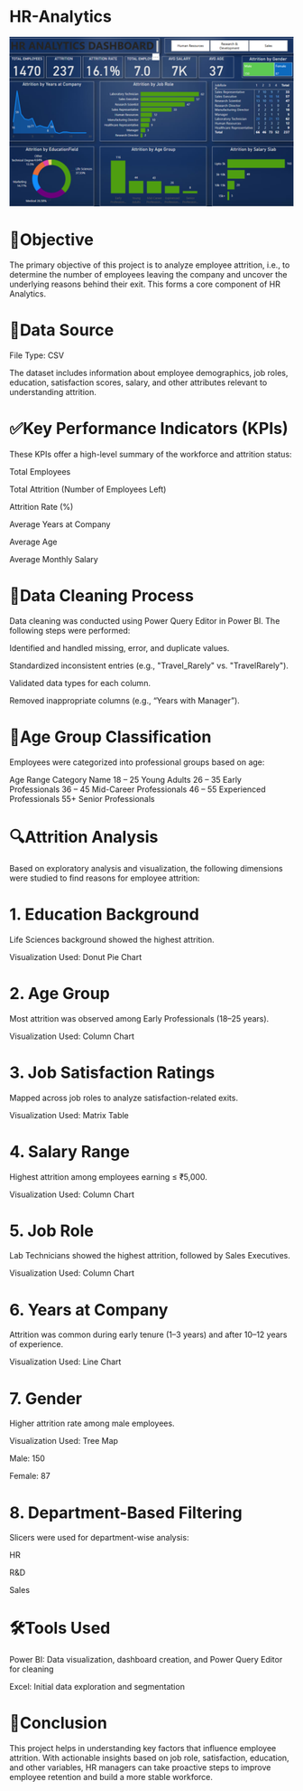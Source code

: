 # HR-Analytics


![image alt](https://github.com/KARTHIKDAKOJI/HR-Analytics/blob/7f2defc368fce7eff090d88bc50a7a177e4c0058/Screenshot%202025-05-31%20141548.png)



# 🧩Objective
The primary objective of this project is to analyze employee attrition, i.e., to determine the number of employees leaving the company and uncover the underlying reasons behind their exit. This forms a core component of HR Analytics.

# 📁Data Source
File Type: CSV

The dataset includes information about employee demographics, job roles, education, satisfaction scores, salary, and other attributes relevant to understanding attrition.

# ✅Key Performance Indicators (KPIs)
These KPIs offer a high-level summary of the workforce and attrition status:

Total Employees

Total Attrition (Number of Employees Left)

Attrition Rate (%)

Average Years at Company

Average Age

Average Monthly Salary

# 🧹Data Cleaning Process
Data cleaning was conducted using Power Query Editor in Power BI. The following steps were performed:

Identified and handled missing, error, and duplicate values.

Standardized inconsistent entries (e.g., "Travel_Rarely" vs. "TravelRarely").

Validated data types for each column.

Removed inappropriate columns (e.g., “Years with Manager”).

# 👥Age Group Classification
Employees were categorized into professional groups based on age:

Age Range	Category Name
18 – 25	Young Adults
26 – 35	Early Professionals
36 – 45	Mid-Career Professionals
46 – 55	Experienced Professionals
55+	Senior Professionals

# 🔍Attrition Analysis
Based on exploratory analysis and visualization, the following dimensions were studied to find reasons for employee attrition:

# 1. Education Background
Life Sciences background showed the highest attrition.

Visualization Used: Donut Pie Chart

# 2. Age Group
Most attrition was observed among Early Professionals (18–25 years).

Visualization Used: Column Chart

# 3. Job Satisfaction Ratings
Mapped across job roles to analyze satisfaction-related exits.

Visualization Used: Matrix Table

# 4. Salary Range
Highest attrition among employees earning ≤ ₹5,000.

Visualization Used: Column Chart

# 5. Job Role
Lab Technicians showed the highest attrition, followed by Sales Executives.

Visualization Used: Column Chart

# 6. Years at Company
Attrition was common during early tenure (1–3 years) and after 10–12 years of experience.

Visualization Used: Line Chart

# 7. Gender
Higher attrition rate among male employees.

Visualization Used: Tree Map

Male: 150

Female: 87

# 8. Department-Based Filtering
Slicers were used for department-wise analysis:

HR

R&D

Sales

# 🛠Tools Used
Power BI: Data visualization, dashboard creation, and Power Query Editor for cleaning

Excel: Initial data exploration and segmentation

# 📌Conclusion
This project helps in understanding key factors that influence employee attrition. With actionable insights based on job role, satisfaction, education, and other variables, HR managers can take proactive steps to improve employee retention and build a more stable workforce.



